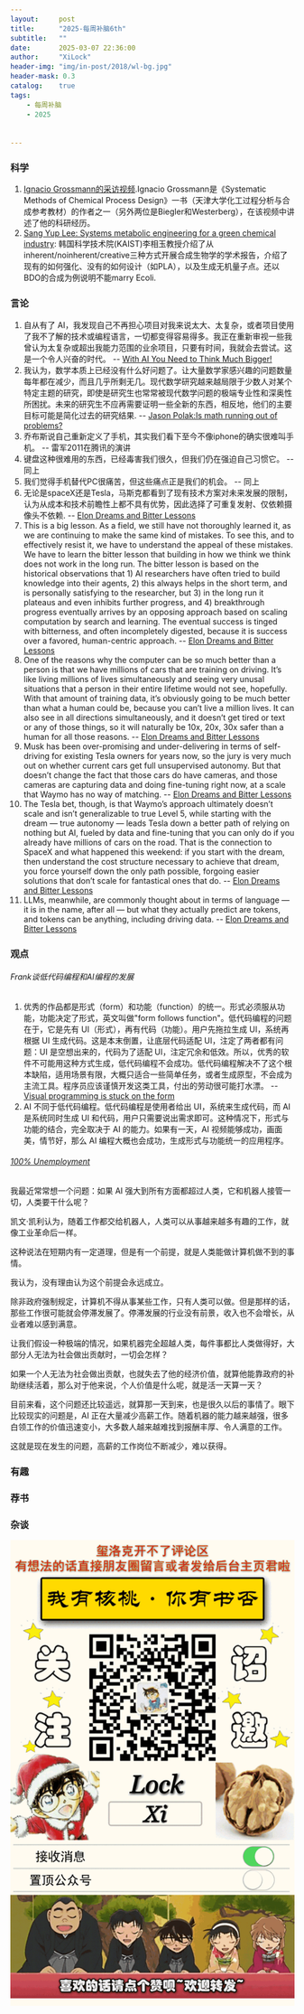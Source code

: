 ```yaml
---
layout:     post
title:      "2025-每周补脑6th"
subtitle:   ""
date:       2025-03-07 22:36:00
author:     "XiLock"
header-img: "img/in-post/2018/wl-bg.jpg"
header-mask: 0.3
catalog:    true
tags:
    - 每周补脑
    - 2025


---
```


### 科学
1. [Ignacio Grossmann的采访视频](https://www.youtube.com/watch?v=jNjqnsnUzhE).Ignacio Grossmann是《Systematic Methods of Chemical Process Design》一书（天津大学化工过程分析与合成参考教材）的作者之一（另外两位是Biegler和Westerberg），在该视频中讲述了他的科研经历。
1. [Sang Yup Lee: Systems metabolic engineering for a green chemical industry](https://appliedmicrobiology.org/resource/emi-lecture-2012-professor-sang-yup-lee.html): 韩国科学技术院(KAIST)李相玉教授介绍了从inherent/noinherent/creative三种方式开展合成生物学的学术报告，介绍了现有的如何强化、没有的如何设计（如PLA），以及生成无机量子点。还以BDO的合成为例说明不能marry Ecoli.

### 言论
1. 自从有了 AI，我发现自己不再担心项目对我来说太大、太复杂，或者项目使用了我不了解的技术或编程语言，一切都变得容易得多。我正在重新审视一些我曾认为太复杂或超出我能力范围的业余项目，只要有时间，我就会去尝试。这是一个令人兴奋的时代。 -- [With AI You Need to Think Much Bigger!](https://rodyne.com/?p=1828)
1. 我认为，数学本质上已经没有什么好问题了。让大量数学家感兴趣的问题数量每年都在减少，而且几乎所剩无几。现代数学研究越来越局限于少数人对某个特定主题的研究，即使是研究生也常常被现代数学问题的极端专业性和深奥性所困扰。未来的研究生不应再需要证明一些全新的东西，相反地，他们的主要目标可能是简化过去的研究结果. -- [Jason Polak:Is math running out of problems?](https://jpolak.org/photo/is-math-running-out-of-problems/)
1. 乔布斯说自己重新定义了手机，其实我们看下至今不像iphone的确实很难叫手机。 -- 雷军2011在腾讯的演讲
1. 键盘这种很难用的东西，已经毒害我们很久，但我们仍在强迫自己习惯它。 -- 同上
1. 我们觉得手机替代PC很痛苦，但这些痛点正是我们的机会。 -- 同上
1. 无论是spaceX还是Tesla，马斯克都看到了现有技术方案对未来发展的限制，认为从成本和技术前瞻性上都不具有优势，因此选择了可重复发射、仅依赖摄像头不依赖. -- [Elon Dreams and Bitter Lessons](https://stratechery.com/2024/elon-dreams-and-bitter-lessons/)
1. This is a big lesson. As a field, we still have not thoroughly learned it, as we are continuing to make the same kind of mistakes. To see this, and to effectively resist it, we have to understand the appeal of these mistakes. We have to learn the bitter lesson that building in how we think we think does not work in the long run. The bitter lesson is based on the historical observations that 1) AI researchers have often tried to build knowledge into their agents, 2) this always helps in the short term, and is personally satisfying to the researcher, but 3) in the long run it plateaus and even inhibits further progress, and 4) breakthrough progress eventually arrives by an opposing approach based on scaling computation by search and learning. The eventual success is tinged with bitterness, and often incompletely digested, because it is success over a favored, human-centric approach. -- [Elon Dreams and Bitter Lessons](https://stratechery.com/2024/elon-dreams-and-bitter-lessons/)
1. One of the reasons why the computer can be so much better than a person is that we have millions of cars that are training on driving. It’s like living millions of lives simultaneously and seeing very unusal situations that a person in their entire lifetime would not see, hopefully. With that amount of training data, it’s obviously going to be much better than what a human could be, because you can’t live a million lives. It can also see in all directions simultaneously, and it doesn’t get tired or text or any of those things, so it will naturally be 10x, 20x, 30x safer than a human for all those reasons. -- [Elon Dreams and Bitter Lessons](https://stratechery.com/2024/elon-dreams-and-bitter-lessons/)
1. Musk has been over-promising and under-delivering in terms of self-driving for existing Tesla owners for years now, so the jury is very much out on whether current cars get full unsupervised autonomy. But that doesn’t change the fact that those cars do have cameras, and those cameras are capturing data and doing fine-tuning right now, at a scale that Waymo has no way of matching. -- [Elon Dreams and Bitter Lessons](https://stratechery.com/2024/elon-dreams-and-bitter-lessons/)
1. The Tesla bet, though, is that Waymo’s approach ultimately doesn’t scale and isn’t generalizable to true Level 5, while starting with the dream — true autonomy — leads Tesla down a better path of relying on nothing but AI, fueled by data and fine-tuning that you can only do if you already have millions of cars on the road. That is the connection to SpaceX and what happened this weekend: if you start with the dream, then understand the cost structure necessary to achieve that dream, you force yourself down the only path possible, forgoing easier solutions that don’t scale for fantastical ones that do. -- [Elon Dreams and Bitter Lessons](https://stratechery.com/2024/elon-dreams-and-bitter-lessons/)
1. LLMs, meanwhile, are commonly thought about in terms of language — it is in the name, after all — but what they actually predict are tokens, and tokens can be anything, including driving data.  -- [Elon Dreams and Bitter Lessons](https://stratechery.com/2024/elon-dreams-and-bitter-lessons/)

### 观点
###### Frank谈低代码编程和AI编程的发展
1. 优秀的作品都是形式（form）和功能（function）的统一。形式必须服从功能，功能决定了形式，英文叫做"form follows function"。低代码编程的问题在于，它是先有 UI（形式），再有代码（功能）。用户先拖拉生成 UI，系统再根据 UI 生成代码。这是本末倒置，让底层代码适配 UI，注定了两者都有问题：UI 是空想出来的，代码为了适配 UI，注定冗余和低效。所以，优秀的软件不可能用这种方式生成，低代码编程不会成功。低代码编程解决不了这个根本缺陷，适用场景有限，大概只适合一些简单任务，或者生成原型，不会成为主流工具。程序员应该谨慎开发这类工具，付出的劳动很可能打水漂。 -- [Visual programming is stuck on the form](https://interjectedfuture.com/visual-programming-is-stuck-on-the-form/)
1. AI 不同于低代码编程。低代码编程是使用者给出 UI，系统来生成代码，而 AI 是系统同时生成 UI 和代码，用户只需要说出需求即可。这种情况下，形式与功能的结合，完全取决于 AI 的能力。如果有一天，AI 视频能够成功，画面美，情节好，那么 AI 编程大概也会成功，生成形式与功能统一的应用程序。

###### [100% Unemployment](https://hyponymo.us/2013/01/29/100-percent-unemployment/)
我最近常常想一个问题：如果 AI 强大到所有方面都超过人类，它和机器人接管一切，人类要干什么呢？

凯文·凯利认为，随着工作都交给机器人，人类可以从事越来越多有趣的工作，就像工业革命后一样。

这种说法在短期内有一定道理，但是有一个前提，就是人类能做计算机做不到的事情。

我认为，没有理由认为这个前提会永远成立。

除非政府强制规定，计算机不得从事某些工作，只有人类可以做。但是那样的话，那些工作很可能就会停滞发展了。停滞发展的行业没有前景，收入也不会增长，从业者难以感到满意。

让我们假设一种极端的情况，如果机器完全超越人类，每件事都比人类做得好，大部分人无法为社会做出贡献时，一切会怎样？

如果一个人无法为社会做出贡献，也就失去了他的经济价值，就算他能靠政府的补助继续活着，那么对于他来说，个人价值是什么呢，就是活一天算一天？

目前来看，这个问题还比较遥远，就算那一天到来，也是很久以后的事情了。眼下比较现实的问题是，AI 正在大量减少高薪工作。随着机器的能力越来越强，很多白领工作的价值迅速变小，大多数人越来越难找到报酬丰厚、令人满意的工作。

这就是现在发生的问题，高薪的工作岗位不断减少，难以获得。

### 有趣



### 荐书


### 杂谈


![](/img/wc-tail.GIF)
